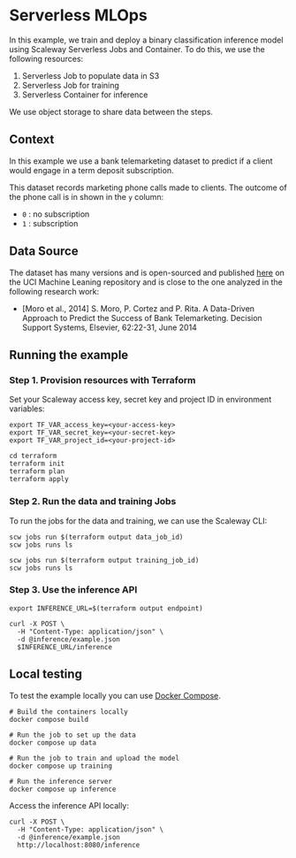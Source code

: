 # Serverless MLOps

In this example, we train and deploy a binary classification inference model using Scaleway Serverless Jobs and Container. To do this, we use the following resources:

1. Serverless Job to populate data in S3
2. Serverless Job for training
3. Serverless Container for inference

We use object storage to share data between the steps.

## Context

In this example we use a bank telemarketing dataset to predict if a client would engage in a term deposit subscription.

This dataset records marketing phone calls made to clients. The outcome of the phone call is in shown in the `y` column:

* `0` : no subscription
* `1` : subscription

## Data Source

The dataset has many versions and is open-sourced and published [here](http://archive.ics.uci.edu/dataset/222/bank+marketing) on the UCI Machine Leaning repository and is close to the one analyzed in the following research work:

* [Moro et al., 2014] S. Moro, P. Cortez and P. Rita. A Data-Driven Approach to Predict the Success of Bank Telemarketing. Decision Support Systems, Elsevier, 62:22-31, June 2014

## Running the example

### Step 1. Provision resources with Terraform

Set your Scaleway access key, secret key and project ID in environment variables:

```console
export TF_VAR_access_key=<your-access-key>
export TF_VAR_secret_key=<your-secret-key>
export TF_VAR_project_id=<your-project-id>

cd terraform
terraform init
terraform plan
terraform apply
```

### Step 2. Run the data and training Jobs

To run the jobs for the data and training, we can use the Scaleway CLI:

```
scw jobs run $(terraform output data_job_id)
scw jobs runs ls

scw jobs run $(terraform output training_job_id)
scw jobs runs ls
```

### Step 3. Use the inference API

```
export INFERENCE_URL=$(terraform output endpoint)

curl -X POST \
  -H "Content-Type: application/json" \
  -d @inference/example.json
  $INFERENCE_URL/inference
```

## Local testing

To test the example locally you can use [Docker Compose](https://docs.docker.com/compose/install/).

```
# Build the containers locally
docker compose build

# Run the job to set up the data
docker compose up data

# Run the job to train and upload the model
docker compose up training

# Run the inference server
docker compose up inference
```

Access the inference API locally:

```
curl -X POST \
  -H "Content-Type: application/json" \
  -d @inference/example.json
  http://localhost:8080/inference
```

